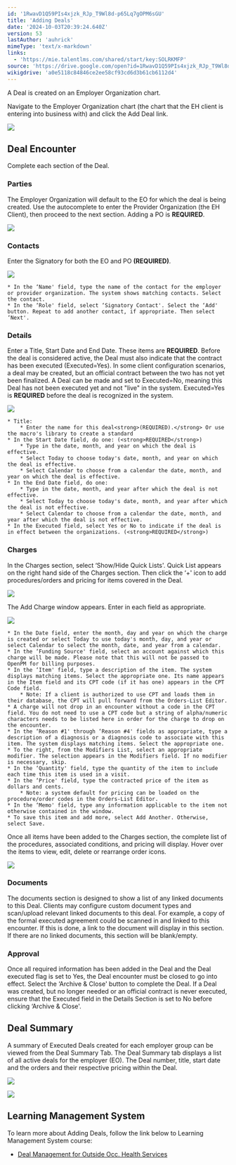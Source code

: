 ```yaml
---
id: '1RwavD1Q59PIs4xjzk_RJp_T9Wl8d-p65Lq7gOPM6sGU'
title: 'Adding Deals'
date: '2024-10-03T20:39:24.640Z'
version: 53
lastAuthor: 'auhrick'
mimeType: 'text/x-markdown'
links:
  - 'https://mie.talentlms.com/shared/start/key:SOLRKMFP'
source: 'https://drive.google.com/open?id=1RwavD1Q59PIs4xjzk_RJp_T9Wl8d-p65Lq7gOPM6sGU'
wikigdrive: 'a0e5118c84846ce2ee58cf93cd6d3b61cb6112d4'
---
```

A Deal is created on an Employer Organization chart.

Navigate to the Employer Organization chart (the chart that the EH client is entering into business with) and click the Add Deal link.

![](../adding-deals.assets/bb48f9db6ee45c9bafbf511fd3bf87fb.png)

## Deal Encounter

Complete each section of the Deal.

### Parties

The Employer Organization will default to the EO for which the deal is being created. Use the autocomplete to enter the Provider Organization (the EH Client), then proceed to the next section. Adding a PO is **REQUIRED**.

![](../adding-deals.assets/8f6c39aa4df15617df2a543853dec8c6.png)

### Contacts

Enter the Signatory for both the EO and PO **(REQUIRED)**.

![](../adding-deals.assets/3cc3b6d414bf565fc3a7df29ec3a03dc.png)

    * In the ‘Name' field, type the name of the contact for the employer or provider organization. The system shows matching contacts. Select the contact.
    * In the ‘Role' field, select ‘Signatory Contact'. Select the ‘Add' button. Repeat to add another contact, if appropriate. Then select ‘Next'.

### Details

Enter a Title, Start Date and End Date. These items are **REQUIRED**. Before the deal is considered active, the Deal must also indicate that the contract has been executed (Executed=Yes). In some client configuration scenarios, a deal may be created, but an official contract between the two has not yet been finalized. A Deal can be made and set to Executed=No, meaning this Deal has not been executed yet and not "live" in the system. Executed=Yes is **REQUIRED** before the deal is recognized in the system.

![](../adding-deals.assets/3d7b57aa7d7e17c9e7467e16b3c73057.png)

    * Title:
        * Enter the name for this deal<strong>(REQUIRED).</strong> Or use the macro's library to create a standard
    * In the Start Date field, do one: (<strong>REQUIRED</strong>)
        * Type in the date, month, and year on which the deal is effective.
        * Select Today to choose today's date, month, and year on which the deal is effective.
        * Select Calendar to choose from a calendar the date, month, and year on which the deal is effective.
    * In the End Date field, do one:
        * Type in the date, month, and year after which the deal is not effective.
        * Select Today to choose today's date, month, and year after which the deal is not effective.
        * Select Calendar to choose from a calendar the date, month, and year after which the deal is not effective.
    * In the Executed field, select Yes or No to indicate if the deal is in effect between the organizations. (<strong>REQUIRED</strong>)

### Charges

In the Charges section, select ‘Show/Hide Quick Lists'. Quick List appears on the right hand side of the Charges section. Then click the ‘+' icon to add procedures/orders and pricing for items covered in the Deal.

![](../adding-deals.assets/cb103d05a58810ccb868268815e77050.png)

The Add Charge window appears. Enter in each field as appropriate.

![](../adding-deals.assets/2b1d09cb46cbc12a36eab5e60300e690.png)

    * In the Date field, enter the month, day and year on which the charge is created or select Today to use today's month, day, and year or select Calendar to select the month, date, and year from a calendar.
    * In the ‘Funding Source' field, select an account against which this charge will be made. Please note that this will not be passed to OpenPM for billing purposes.
    * In the ‘Item' field, type a description of the item. The system displays matching items. Select the appropriate one. Its name appears in the Item field and its CPT code (if it has one) appears in the CPT Code field.
        * Note: If a client is authorized to use CPT and loads them in their database, the CPT will pull forward from the Orders-List Editor.
    * A charge will not drop in an encounter without a code in the CPT field. You do not need to use a CPT code but a string of alpha/numeric characters needs to be listed here in order for the charge to drop on the encounter.
    * In the ‘Reason #1' through ‘Reason #4' fields as appropriate, type a description of a diagnosis or a diagnosis code to associate with this item. The system displays matching items. Select the appropriate one.
    * To the right, from the Modifiers List, select an appropriate modifier. The selection appears in the Modifiers field. If no modifier is necessary, skip.
    * In the ‘Quantity' field, type the quantity of the item to include each time this item is used in a visit.
    * In the ‘Price' field, type the contracted price of the item as dollars and cents.
        * Note: a system default for pricing can be loaded on the procedure/order codes in the Orders-List Editor.
    * In the ‘Memo' field, type any information applicable to the item not otherwise contained in the window.
    * To save this item and add more, select Add Another. Otherwise, select Save.

Once all items have been added to the Charges section, the complete list of the procedures, associated conditions, and pricing will display. Hover over the items to view, edit, delete or rearrange order icons.

![](../adding-deals.assets/f19e6ee0104ee38108ddcce5d81ec5a4.png)

### Documents

The documents section is designed to show a list of any linked documents to this Deal. Clients may configure custom document types and scan/upload relevant linked documents to this deal. For example, a copy of the formal executed agreement could be scanned in and linked to this encounter. If this is done, a link to the document will display in this section. If there are no linked documents, this section will be blank/empty.

### Approval

Once all required information has been added in the Deal and the Deal executed flag is set to Yes, the Deal encounter must be closed to go into effect. Select the ‘Archive & Close' button to complete the Deal. If a Deal was created, but no longer needed or an official contract is never executed, ensure that the Executed field in the Details Section is set to No before clicking ‘Archive & Close'.

## Deal Summary

A summary of Executed Deals created for each employer group can be viewed from the Deal Summary Tab.  The Deal Summary tab displays a list of all active deals for the employer (EO). The Deal number, title, start date and the orders and their respective pricing within the Deal.

![](../adding-deals.assets/a076a705ccfa40d4a0eac3a8cdefc1df.png)

![](../adding-deals.assets/b8cb4242876b115ec9ef2972698670c2.png)

## Learning Management System

To learn more about Adding Deals, follow the link below to Learning Management System course:

* [Deal Management for Outside Occ. Health Services](https://mie.talentlms.com/shared/start/key:SOLRKMFP)
